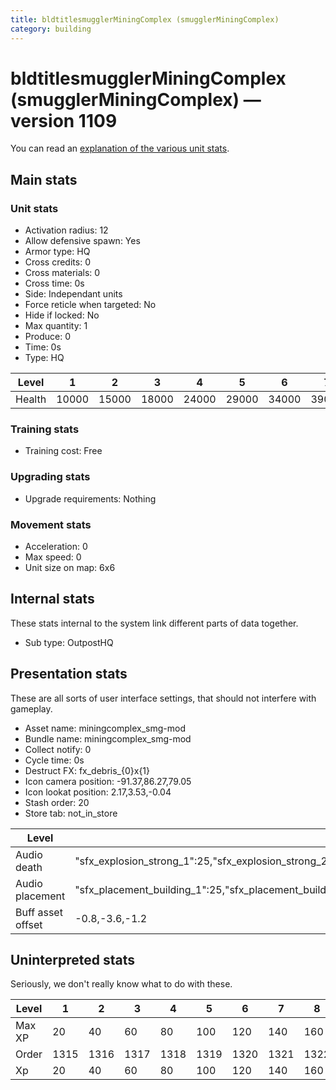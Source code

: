 ```yaml
---
title: bldtitlesmugglerMiningComplex (smugglerMiningComplex)
category: building
---
```


# bldtitlesmugglerMiningComplex (smugglerMiningComplex) — version 1109

You can read an [explanation  of the various unit stats](unitexplained.md).

## Main stats

### Unit stats

  * Activation radius: 12
  * Allow defensive spawn: Yes
  * Armor type: HQ
  * Cross credits: 0
  * Cross materials: 0
  * Cross time: 0s
  * Side: Independant units
  * Force reticle when targeted: No
  * Hide if locked: No
  * Max quantity: 1
  * Produce: 0
  * Time: 0s
  * Type: HQ

|Level |1    |2    |3    |4    |5    |6    |7    |8    |9    |10   |
|------|-----|-----|-----|-----|-----|-----|-----|-----|-----|-----|
|Health|10000|15000|18000|24000|29000|34000|39000|44000|49000|54000|


### Training stats

  * Training cost: Free

### Upgrading stats

  * Upgrade requirements: Nothing

### Movement stats

  * Acceleration: 0
  * Max speed: 0
  * Unit size on map: 6x6

## Internal stats

These stats internal to the system link different parts of data together.

  * Sub type: OutpostHQ

## Presentation stats

These are all sorts of user interface settings, that should not interfere with gameplay.

  * Asset name: miningcomplex_smg-mod
  * Bundle name: miningcomplex_smg-mod
  * Collect notify: 0
  * Cycle time: 0s
  * Destruct FX: fx_debris_{0}x{1}
  * Icon camera position: -91.37,86.27,79.05
  * Icon lookat position: 2.17,3.53,-0.04
  * Stash order: 20
  * Store tab: not_in_store

|Level            |1                                                                                                                       |2                                                                                                                       |3                                                                                                                       |4                                                                                                                       |5                                                                                                                       |6                                                                                                                       |7                                                                                                                       |8                                                                                                                       |9                                                                                                                       |10                                                                                                                      |
|-----------------|------------------------------------------------------------------------------------------------------------------------|------------------------------------------------------------------------------------------------------------------------|------------------------------------------------------------------------------------------------------------------------|------------------------------------------------------------------------------------------------------------------------|------------------------------------------------------------------------------------------------------------------------|------------------------------------------------------------------------------------------------------------------------|------------------------------------------------------------------------------------------------------------------------|------------------------------------------------------------------------------------------------------------------------|------------------------------------------------------------------------------------------------------------------------|------------------------------------------------------------------------------------------------------------------------|
|Audio death      |"sfx_explosion_strong_1":25,"sfx_explosion_strong_2":25,"sfx_explosion_strong_3":25,"sfx_explosion_strong_4":105        |"sfx_explosion_strong_1":25,"sfx_explosion_strong_2":25,"sfx_explosion_strong_3":25,"sfx_explosion_strong_4":106        |"sfx_explosion_strong_1":25,"sfx_explosion_strong_2":25,"sfx_explosion_strong_3":25,"sfx_explosion_strong_4":107        |"sfx_explosion_strong_1":25,"sfx_explosion_strong_2":25,"sfx_explosion_strong_3":25,"sfx_explosion_strong_4":108        |"sfx_explosion_strong_1":25,"sfx_explosion_strong_2":25,"sfx_explosion_strong_3":25,"sfx_explosion_strong_4":109        |"sfx_explosion_strong_1":25,"sfx_explosion_strong_2":25,"sfx_explosion_strong_3":25,"sfx_explosion_strong_4":110        |"sfx_explosion_strong_1":25,"sfx_explosion_strong_2":25,"sfx_explosion_strong_3":25,"sfx_explosion_strong_4":111        |"sfx_explosion_strong_1":25,"sfx_explosion_strong_2":25,"sfx_explosion_strong_3":25,"sfx_explosion_strong_4":112        |"sfx_explosion_strong_1":25,"sfx_explosion_strong_2":25,"sfx_explosion_strong_3":25,"sfx_explosion_strong_4":113        |"sfx_explosion_strong_1":25,"sfx_explosion_strong_2":25,"sfx_explosion_strong_3":25,"sfx_explosion_strong_4":114        |
|Audio placement  |"sfx_placement_building_1":25,"sfx_placement_building_2":25,"sfx_placement_building_3":25,"sfx_placement_building_4":105|"sfx_placement_building_1":25,"sfx_placement_building_2":25,"sfx_placement_building_3":25,"sfx_placement_building_4":106|"sfx_placement_building_1":25,"sfx_placement_building_2":25,"sfx_placement_building_3":25,"sfx_placement_building_4":107|"sfx_placement_building_1":25,"sfx_placement_building_2":25,"sfx_placement_building_3":25,"sfx_placement_building_4":108|"sfx_placement_building_1":25,"sfx_placement_building_2":25,"sfx_placement_building_3":25,"sfx_placement_building_4":109|"sfx_placement_building_1":25,"sfx_placement_building_2":25,"sfx_placement_building_3":25,"sfx_placement_building_4":110|"sfx_placement_building_1":25,"sfx_placement_building_2":25,"sfx_placement_building_3":25,"sfx_placement_building_4":111|"sfx_placement_building_1":25,"sfx_placement_building_2":25,"sfx_placement_building_3":25,"sfx_placement_building_4":112|"sfx_placement_building_1":25,"sfx_placement_building_2":25,"sfx_placement_building_3":25,"sfx_placement_building_4":113|"sfx_placement_building_1":25,"sfx_placement_building_2":25,"sfx_placement_building_3":25,"sfx_placement_building_4":114|
|Buff asset offset|-0.8,-3.6,-1.2                                                                                                          |-0.8,-3.6,-1.2                                                                                                          |-0.8,-3.6,-1.2                                                                                                          |-1,-3.6,-1.6                                                                                                            |-1.6,-2.4,-1.6                                                                                                          |-1.6,-2.4,-1.6                                                                                                          |-2,-2.2,-2                                                                                                              |-2.6,-1.8,-2.6                                                                                                          |-2.6,-1.8,-2.6                                                                                                          |-2.6,-1.8,-2.6                                                                                                          |


## Uninterpreted stats

Seriously, we don't really know what to do with these.

|Level |1   |2   |3   |4   |5   |6   |7   |8   |9   |10  |
|------|----|----|----|----|----|----|----|----|----|----|
|Max XP|20  |40  |60  |80  |100 |120 |140 |160 |180 |200 |
|Order |1315|1316|1317|1318|1319|1320|1321|1322|1323|1324|
|Xp    |20  |40  |60  |80  |100 |120 |140 |160 |180 |200 |


